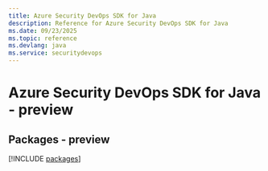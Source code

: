 ```yaml
---
title: Azure Security DevOps SDK for Java
description: Reference for Azure Security DevOps SDK for Java
ms.date: 09/23/2025
ms.topic: reference
ms.devlang: java
ms.service: securitydevops
---
```

# Azure Security DevOps SDK for Java - preview
## Packages - preview
[!INCLUDE [packages](security-devops-index.md)]